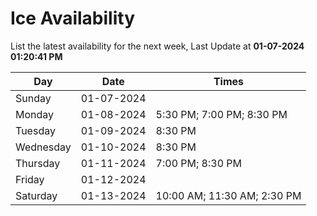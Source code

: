 # Ice Availability

List the latest availability for the next week, Last Update at **01-07-2024 01:20:41 PM**

| Day         | Date        | Times       |
| ----------- | ----------- | ----------- |
|Sunday|01-07-2024||
|Monday|01-08-2024|5:30 PM; 7:00 PM; 8:30 PM|
|Tuesday|01-09-2024|8:30 PM|
|Wednesday|01-10-2024|8:30 PM|
|Thursday|01-11-2024|7:00 PM; 8:30 PM|
|Friday|01-12-2024||
|Saturday|01-13-2024|10:00 AM; 11:30 AM; 2:30 PM|
